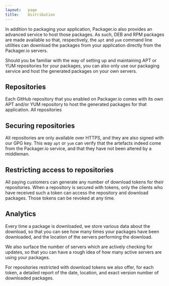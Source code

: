```yaml
---
layout:   page
title:    Distribution
---
```


In addition to packaging your application, Packager.io also provides an advanced service to host those packages. As such, DEB and RPM packages are made available so that, respectively, the `apt` and `yum` command line utilities can download the packages from your application directly from the Packager.io servers.

Should you be familiar with the way of setting up and maintaining APT or YUM repositories for your packages, you can also only use our packaging service and host the generated packages on your own servers.

## Repositories

Each GitHub repository that you enabled on Packager.io comes with its own APT and/or YUM repository to host the generated packages for that application. All repositories 

## Securing repositories

All repositories are only available over HTTPS, and they are also signed with our GPG key. This way `apt` or `yum` can verify that the artefacts indeed come from the Packager.io service, and that they have not been altered by a middleman.

## Restricting access to repositories

All paying customers can generate any number of download tokens for their repositories. When a repository is secured with tokens, only the clients who have received such a token can access the repository and download packages. Those tokens can be revoked at any time.

## Analytics

Every time a package is downloaded, we store various data about the download, so that you can see how many times your packages have been downloaded, and the location of the servers performing the download.

We also surface the number of servers which are actively checking for updates, so that you can have a rough idea of how many active servers are using your packages.

For repositories restricted with download tokens we also offer, for each token, a detailed report of the date, location, and exact version number of downloaded packages.